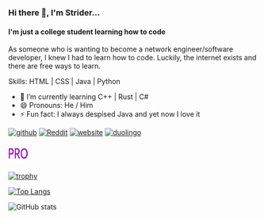 ### Hi there 👋, I'm Strider...
#### I'm just a college student learning how to code
As someone who is wanting to become a network engineer/software developer, I knew I had to learn how to code. Luckily, the internet exists and there are free ways to learn.

Skills: HTML | CSS | Java | Python

- 🌱 I’m currently learning C++ | Rust | C#
- 😄 Pronouns: He / Him 
- ⚡ Fun fact: I always despised Java and yet now I love it  


[<img src='https://cdn.jsdelivr.net/npm/simple-icons@3.0.1/icons/github.svg' alt='github' height='40'>](https://github.com/TheRealStrider)  [<img src='https://cdn.jsdelivr.net/npm/simple-icons@3.0.1/icons/reddit.svg' alt='Reddit' height='40'>](https://www.reddit.com/user/TheRealStrider)  [<img src='https://cdn.jsdelivr.net/npm/simple-icons@3.0.1/icons/icloud.svg' alt='website' height='40'>](https://www.striderstudios.tech)  [<img src='https://cdn.jsdelivr.net/npm/simple-icons@3.0.1/icons/duolingo.svg' alt='duolingo' height='40'>](https://www.duolingo.com/profile/TRStrider)  

<a href='https://github.com/pricing'><img src='https://raw.githubusercontent.com/acervenky/animated-github-badges/master/assets/pro.gif' width='40' height='40'></a> 

[![trophy](https://github-profile-trophy.vercel.app/?username=TheRealStrider)](https://github.com/ryo-ma/github-profile-trophy)

[![Top Langs](https://github-readme-stats.vercel.app/api/top-langs/?username=TheRealStrider)](https://github.com/anuraghazra/github-readme-stats)

![GitHub stats](https://github-readme-stats.vercel.app/api?username=TheRealStrider&show_icons=true)   

